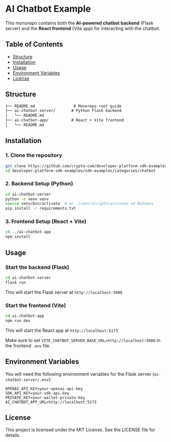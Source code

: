 # AI Chatbot Example

This monorepo contains both the **AI-powered chatbot backend** (Flask server) and the **React frontend** (Vite app) for interacting with the chatbot.

## Table of Contents

- [Structure](#structure)
- [Installation](#installation)
- [Usage](#usage)
- [Environment Variables](#environment-variables)
- [License](#license)

## Structure

```txt
├── README.md                 # Monorepo root guide
├── ai-chatbot-server/       # Python Flask backend
│   └── README.md
├── ai-chatbot-app/          # React + Vite frontend
│   └── README.md
```

## Installation

### 1. Clone the repository

```sh
git clone https://github.com/crypto-com/developer-platform-sdk-examples.git
cd developer-platform-sdk-examples/sdk-examples/categories/chatbot
```

### 2. Backend Setup (Python)

```sh
cd ai-chatbot-server
python -m venv venv
source venv/bin/activate  # or .\venv\Scripts\activate on Windows
pip install -r requirements.txt
```

### 3. Frontend Setup (React + Vite)

```sh
cd ../ai-chatbot-app
npm install
```

## Usage

### Start the backend (Flask)

```sh
cd ai-chatbot-server
flask run
```

This will start the Flask server at `http://localhost:5000`

### Start the frontend (Vite)

```sh
cd ai-chatbot-app
npm run dev
```

This will start the React app at `http://localhost:5173`

Make sure to set `VITE_CHATBOT_SERVER_BASE_URL=http://localhost:5000` in the frontend `.env` file.

## Environment Variables

You will need the following environment variables for the Flask server (`ai-chatbot-server/.env`):

```env
OPENAI_API_KEY=your-openai-api-key
SDK_API_KEY=your-sdk-api-key
PRIVATE_KEY=your-wallet-private-key
AI_CHATBOT_APP_URL=http://localhost:5173
```

## License

This project is licensed under the MIT License. See the LICENSE file for details.
